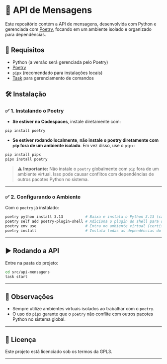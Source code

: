 # 📡 API de Mensagens

Este repositório contém a API de mensagens, desenvolvida com Python e gerenciada com [Poetry](https://python-poetry.org/), focando em um ambiente isolado e organizado para dependências.

## 🚀 Requisitos

- Python (a versão será gerenciada pelo Poetry)
- [Poetry](https://python-poetry.org/)
- `pipx` (recomendado para instalações locais)
- [Task](https://taskfile.dev/) para gerenciamento de comandos

## 🛠️ Instalação

### ✅ 1. Instalando o Poetry

- **Se estiver no Codespaces**, instale diretamente com:

```bash
pip install poetry
```

- **Se estiver rodando localmente**, **não instale o poetry diretamente com `pip` fora de um ambiente isolado**. Em vez disso, use o `pipx`:

```bash
pip install pipx
pipx install poetry
```

> ⚠️ **Importante:** Não instale o `poetry` globalmente com `pip` fora de um ambiente virtual. Isso pode causar conflitos com dependências de outros pacotes Python no sistema.

---

### ✅ 2. Configurando o Ambiente

Com o `poetry` já instalado:

```bash
poetry python install 3.13          # Baixa e instala o Python 3.13 (caso necessário)
poetry self add poetry-plugin-shell # Adiciona o plugin do shell para o poetry
poetry env use                      # Entra no ambiente virtual (certifique-se de estar na raiz do projeto)
poetry install                      # Instala todas as dependências do projeto
```

---

## ▶️ Rodando a API

Entre na pasta do projeto:

```bash
cd src/api-mensagens
task start
```

---

## 📌 Observações

- Sempre utilize ambientes virtuais isolados ao trabalhar com o `poetry`.
- O uso do `pipx` garante que o `poetry` não conflite com outros pacotes Python no sistema global.

---

## 📄 Licença

Este projeto está licenciado sob os termos da GPL3.

---
